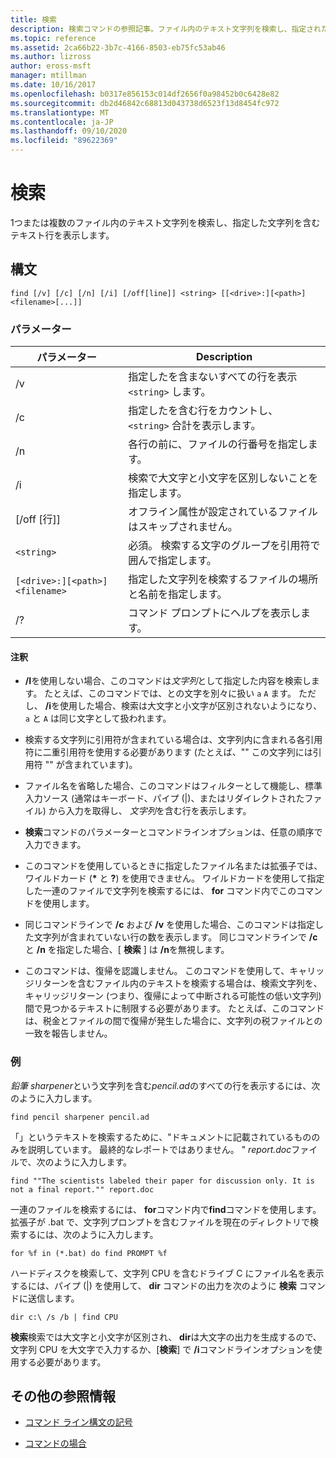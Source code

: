 ```yaml
---
title: 検索
description: 検索コマンドの参照記事。ファイル内のテキスト文字列を検索し、指定された文字列をファイルに表示します。
ms.topic: reference
ms.assetid: 2ca66b22-3b7c-4166-8503-eb75fc53ab46
ms.author: lizross
author: eross-msft
manager: mtillman
ms.date: 10/16/2017
ms.openlocfilehash: b0317e856153c014df2656f0a98452b0c6428e82
ms.sourcegitcommit: db2d46842c68813d043738d6523f13d8454fc972
ms.translationtype: MT
ms.contentlocale: ja-JP
ms.lasthandoff: 09/10/2020
ms.locfileid: "89622369"
---
```

# <a name="find"></a>検索

1つまたは複数のファイル内のテキスト文字列を検索し、指定した文字列を含むテキスト行を表示します。

## <a name="syntax"></a>構文

```
find [/v] [/c] [/n] [/i] [/off[line]] <string> [[<drive>:][<path>]<filename>[...]]
```

### <a name="parameters"></a>パラメーター

| パラメーター | Description |
| --------- | ----------- |
| /v | 指定したを含まないすべての行を表示 `<string>` します。 |
| /c | 指定したを含む行をカウントし、 `<string>` 合計を表示します。 |
| /n | 各行の前に、ファイルの行番号を指定します。 |
| /i | 検索で大文字と小文字を区別しないことを指定します。 |
| [/off [行]] | オフライン属性が設定されているファイルはスキップされません。 |
| `<string>` | 必須。 検索する文字のグループを引用符で囲んで指定します。 |
| `[<drive>:][<path>]<filename>` | 指定した文字列を検索するファイルの場所と名前を指定します。 |
| /? | コマンド プロンプトにヘルプを表示します。 |

#### <a name="remarks"></a>注釈

- **/I**を使用しない場合、このコマンドは*文字列*として指定した内容を検索します。 たとえば、このコマンドでは、との文字を別々に扱い `a` `A` ます。 ただし、 **/i**を使用した場合、検索は大文字と小文字が区別されないようになり、 `a` と `A` は同じ文字として扱われます。

- 検索する文字列に引用符が含まれている場合は、文字列内に含まれる各引用符に二重引用符を使用する必要があります (たとえば、"" この文字列には引用符 "" が含まれています)。

- ファイル名を省略した場合、このコマンドはフィルターとして機能し、標準入力ソース (通常はキーボード、パイプ (|)、またはリダイレクトされたファイル) から入力を取得し、 *文字列*を含む行を表示します。

- **検索**コマンドのパラメーターとコマンドラインオプションは、任意の順序で入力できます。

- このコマンドを使用しているときに指定したファイル名または拡張子では、ワイルドカード (**&#42;** と **?**) を使用できません。 ワイルドカードを使用して指定した一連のファイルで文字列を検索するには、 **for** コマンド内でこのコマンドを使用します。

- 同じコマンドラインで **/c** および **/v** を使用した場合、このコマンドは指定した文字列が含まれていない行の数を表示します。 同じコマンドラインで **/c** と **/n** を指定した場合、[ **検索** ] は **/n**を無視します。

- このコマンドは、復帰を認識しません。 このコマンドを使用して、キャリッジリターンを含むファイル内のテキストを検索する場合は、検索文字列を、キャリッジリターン (つまり、復帰によって中断される可能性の低い文字列) 間で見つかるテキストに制限する必要があります。 たとえば、このコマンドは、税金とファイルの間で復帰が発生した場合に、文字列の税ファイルとの一致を報告しません。

### <a name="examples"></a>例

*鉛筆 sharpener*という文字列を含む*pencil.ad*のすべての行を表示するには、次のように入力します。

```
find pencil sharpener pencil.ad
```

「」というテキストを検索するために、"ドキュメントに記載されているもののみを説明しています。 最終的なレポートではありません。 " *report.doc*ファイルで、次のように入力します。

```
find ""The scientists labeled their paper for discussion only. It is not a final report."" report.doc
```

一連のファイルを検索するには、 **for**コマンド内で**find**コマンドを使用します。 拡張子が .bat で、文字列プロンプトを含むファイルを現在のディレクトリで検索するには、次のように入力します。

```
for %f in (*.bat) do find PROMPT %f
```

ハードディスクを検索して、文字列 CPU を含むドライブ C にファイル名を表示するには、パイプ (|) を使用して、 **dir** コマンドの出力を次のように **検索** コマンドに送信します。

```
dir c:\ /s /b | find CPU
```

**検索**検索では大文字と小文字が区別され、 **dir**は大文字の出力を生成するので、文字列 CPU を大文字で入力するか、[**検索**] で **/i**コマンドラインオプションを使用する必要があります。

## <a name="additional-references"></a>その他の参照情報

- [コマンド ライン構文の記号](command-line-syntax-key.md)

- [コマンドの場合](for.md)